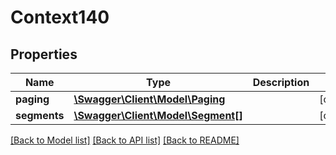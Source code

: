 # Context140

## Properties
Name | Type | Description | Notes
------------ | ------------- | ------------- | -------------
**paging** | [**\Swagger\Client\Model\Paging**](Paging.md) |  | [optional] 
**segments** | [**\Swagger\Client\Model\Segment[]**](Segment.md) |  | [optional] 

[[Back to Model list]](../README.md#documentation-for-models) [[Back to API list]](../README.md#documentation-for-api-endpoints) [[Back to README]](../README.md)


